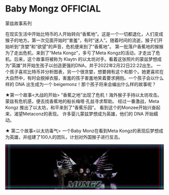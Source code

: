 # Baby Mongz OFFlClAL

蒙兹故事系列

在现实生活中开始比特币的人开始转向“香蕉地”。这是一个一切都退化，人们变成猴子的地方。第一次见面开始时“害羞”，有时“迷人”。随着时间的流逝，猴子们开始听到“贪婪”和“欲望”的声音，危机便来到了“香蕉地”。
第一批落户香蕉地的猴猴为了走出危机，来到了“Meta Kongz”，多亏了Meta Kongz的活动，才走出了危机。后来，这个故事将被称为 Klaytn 的以太坊对手。看着这张照片的蒙兹梦想成为“英雄”并开始生孩子以创造更强的DNA，并于2022年2月22日22:22出生。
一个孩子喜欢比特币并分析图表，另一个很贪婪，想要拥有这个和那个。她更喜欢在大自然中，有时会脱掉衣服，害羞的孩子害羞地笑着要求拥抱。一个孩子会以什么样的 DNA 出生成为一个 beigemonz！那个孩子将来会编出什么样的故事呢？

★第一个故事<大战的开始>
“香蕉之地”出现了危机！海外猴子手持以太坊攻击。
蒙兹有危机感，便去找香蕉地的船长梅塔·孔兹寻求帮助。
经过一番激战，Meta Kongz 推出了以太坊，和平来到了“香蕉乐园”。
看到这个的Monzee开始兴奋起来，渴望Metaconz的表现。
许多婴儿蒙兹梦想成为英雄，他们的 DNA 开始蠕动。

★ 第二个故事<以太坊毒气>
一个Baby Monz在看到Meta Kongz的表现后梦想成为英雄，并组建了100人的团队，计划对外国猴子进行反击。

![unnamed](unnamed.png)
